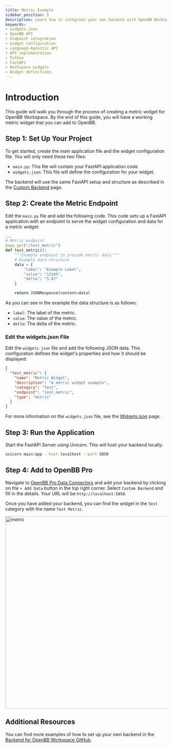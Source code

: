```yaml
---
title: Metric Example
sidebar_position: 5
description: Learn how to integrate your own backend with OpenBB Workspace using the cookie-cutter or language-agnostic API approaches, with illustrative guides and principles for handling widget.json files, APIs, interfaces, Python, FastAPI, and more.
keywords:
- widgets.json
- OpenBB API
- Endpoint integration
- widget configuration
- Language-Agnostic API
- API implementation
- Python
- FastAPI
- Workspace widgets
- Widget definitions
---
```


# Introduction

This guide will walk you through the process of creating a metric widget for OpenBB Workspace. By the end of this guide, you will have a working metric widget that you can add to OpenBB.

## Step 1: Set Up Your Project

To get started, create the main application file and the widget configuration file. You will only need these two files:

- `main.py`: This file will contain your FastAPI application code.
- `widgets.json`: This file will define the configuration for your widget.

The backend will use the same FastAPI setup and structure as described in the [Custom Backend](/content/terminal/custom-backend/custom-backend.md) page.

## Step 2: Create the Metric Endpoint

Edit the `main.py` file and add the following code. This code sets up a FastAPI application with an endpoint to serve the widget configuration and data for a metric widget:

```python
...
# Metric endpoint
@app.get("/test_metric")
def test_metric():
    """Example endpoint to provide metric data."""
    # Example data structure
    data = {
        "label": "Example Label",
        "value": "12345",
        "delta": "5.67"
    }

    return JSONResponse(content=data)
```

As you can see in the example the data structure is as follows:

- `label`: The label of the metric.
- `value`: The value of the metric.
- `delta`: The delta of the metric.

### Edit the widgets.json File

Edit the `widgets.json` file and add the following JSON data. This configuration defines the widget's properties and how it should be displayed:

```json
{
  "test_metric": {
    "name": "Metric Widget",
    "description": "A metric widget example",
    "category": "Test",
    "endpoint": "test_metric",
    "type": "metric"
  }
}
```

For more information on the `widgets.json` file, see the [Widgets.json](/content/terminal/custom-backend/widgets.json) page.

## Step 3: Run the Application

Start the FastAPI Server using Uvicorn. This will host your backend locally:

```bash
uvicorn main:app --host localhost --port 5050
```

## Step 4: Add to OpenBB Pro

Navigate to [OpenBB Pro Data Connectors](https://pro.openbb.co/app/data-connectors) and add your backend by clicking on the `+ Add Data` button in the top right corner. Select `Custom Backend` and fill in the details. Your URL will be `http://localhost:5050`.

Once you have added your backend, you can find the widget in the `Test` category with the name `Test Metric`.

<img className="pro-border-gradient" width="600" alt="metric" src="https://openbb-assets.s3.us-east-1.amazonaws.com/docs/pro/metric-widget.png" />

## Additional Resources

You can find more examples of how to set up your own backend in the [Backend for OpenBB Workspace GitHub](https://github.com/OpenBB-finance/backend-for-terminal-pro).